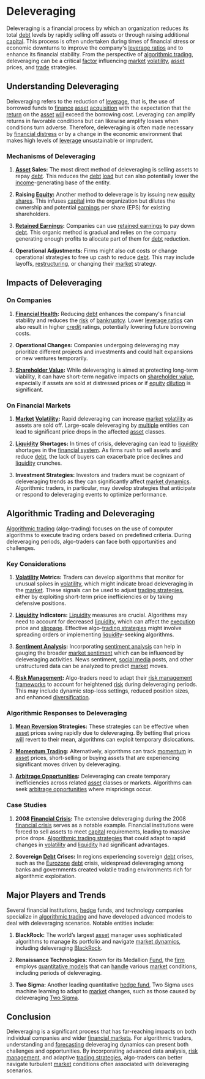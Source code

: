 # Deleveraging

Deleveraging is a financial process by which an organization reduces its total [debt](../d/debt.md) levels by rapidly selling off assets or through raising additional [capital](../c/capital.md). This process is often undertaken during times of financial stress or economic downturns to improve the company's [leverage ratios](../l/leverage_ratios.md) and to enhance its financial stability. From the perspective of [algorithmic trading](../a/accountability.md), deleveraging can be a critical [factor](../f/factor.md) influencing [market](../m/market.md) [volatility](../v/volatility.md), [asset](../a/asset.md) prices, and [trade](../t/trade.md) strategies.

## Understanding Deleveraging

Deleveraging refers to the reduction of [leverage](../l/leverage.md), that is, the use of borrowed funds to [finance](../f/finance.md) [asset](../a/asset.md) [acquisition](../a/acquisition.md) with the expectation that the [return](../r/return.md) on the [asset](../a/asset.md) [will](../w/will.md) exceed the borrowing cost. Leveraging can amplify returns in favorable conditions but can likewise amplify losses when conditions turn adverse. Therefore, deleveraging is often made necessary by [financial distress](../f/financial_distress.md) or by a change in the economic environment that makes high levels of [leverage](../l/leverage.md) unsustainable or imprudent.

### Mechanisms of Deleveraging

1. **[Asset](../a/asset.md) Sales:** The most direct method of deleveraging is selling assets to repay [debt](../d/debt.md). This reduces the [debt](../d/debt.md) [load](../l/load.md) but can also potentially lower the [income](../i/income.md)-generating base of the entity.
   
2. **Raising [Equity](../e/equity.md):** Another method to deleverage is by issuing new [equity](../e/equity.md) [shares](../s/shares.md). This infuses [capital](../c/capital.md) into the organization but dilutes the ownership and potential [earnings](../e/earnings.md) per share (EPS) for existing shareholders.
   
3. **[Retained Earnings](../r/retained_earnings.md):** Companies can use [retained earnings](../r/retained_earnings.md) to pay down [debt](../d/debt.md). This organic method is gradual and relies on the company generating enough profits to allocate part of them for [debt](../d/debt.md) reduction.

4. **Operational Adjustments:** Firms might also cut costs or change operational strategies to free up cash to reduce [debt](../d/debt.md). This may include layoffs, [restructuring](../r/restructuring.md), or changing their [market](../m/market.md) strategy.

## Impacts of Deleveraging

### On Companies

1. **[Financial Health](../f/financial_health.md):** Reducing [debt](../d/debt.md) enhances the company's financial stability and reduces the [risk](../r/risk.md) of [bankruptcy](../b/bankruptcy.md). Lower [leverage ratios](../l/leverage_ratios.md) can also result in higher [credit](../c/credit.md) ratings, potentially lowering future borrowing costs.

2. **Operational Changes:** Companies undergoing deleveraging may prioritize different projects and investments and could halt expansions or new ventures temporarily.

3. **[Shareholder Value](../s/shareholder_value.md):** While deleveraging is aimed at protecting long-term viability, it can have short-term negative impacts on [shareholder value](../s/shareholder_value.md), especially if assets are sold at distressed prices or if [equity](../e/equity.md) [dilution](../d/dilution.md) is significant.

### On Financial Markets

1. **[Market](../m/market.md) [Volatility](../v/volatility.md):** Rapid deleveraging can increase [market](../m/market.md) [volatility](../v/volatility.md) as assets are sold off. Large-scale deleveraging by [multiple](../m/multiple.md) entities can lead to significant price drops in the affected [asset](../a/asset.md) classes.

2. **[Liquidity](../l/liquidity.md) Shortages:** In times of crisis, deleveraging can lead to [liquidity](../l/liquidity.md) shortages in the [financial system](../f/financial_system.md). As firms rush to sell assets and reduce [debt](../d/debt.md), the lack of buyers can exacerbate price declines and [liquidity](../l/liquidity.md) crunches.

3. **Investment Strategies:** Investors and traders must be cognizant of deleveraging trends as they can significantly affect [market dynamics](../m/market_dynamics.md). Algorithmic traders, in particular, may develop strategies that anticipate or respond to deleveraging events to optimize performance.

## Algorithmic Trading and Deleveraging

[Algorithmic trading](../a/accountability.md) (algo-trading) focuses on the use of computer algorithms to execute trading orders based on predefined criteria. During deleveraging periods, algo-traders can face both opportunities and challenges.

### Key Considerations

1. **[Volatility](../v/volatility.md) Metrics:** Traders can develop algorithms that monitor for unusual spikes in [volatility](../v/volatility.md), which might indicate broad deleveraging in the [market](../m/market.md). These signals can be used to adjust [trading strategies](../t/trading_strategies.md), either by exploiting short-term price inefficiencies or by taking defensive positions.

2. **[Liquidity](../l/liquidity.md) Indicators:** [Liquidity](../l/liquidity.md) measures are crucial. Algorithms may need to account for decreased [liquidity](../l/liquidity.md), which can affect the [execution](../e/execution.md) price and [slippage](../s/slippage.md). Effective algo-[trading strategies](../t/trading_strategies.md) might involve spreading orders or implementing [liquidity](../l/liquidity.md)-seeking algorithms.

3. **[Sentiment Analysis](../s/sentiment_analysis.md):** Incorporating [sentiment analysis](../s/sentiment_analysis.md) can help in gauging the broader [market sentiment](../m/market_sentiment.md) which can be influenced by deleveraging activities. News sentiment, [social media](../s/social_media.md) posts, and other unstructured data can be analyzed to predict [market](../m/market.md) moves.

4. **[Risk Management](../r/risk_management.md):** Algo-traders need to adapt their [risk management frameworks](../r/risk_management_frameworks.md) to account for heightened [risk](../r/risk.md) during deleveraging periods. This may include dynamic stop-loss settings, reduced position sizes, and enhanced [diversification](../d/diversification.md).

### Algorithmic Responses to Deleveraging

1. **[Mean Reversion](../m/mean_reversion.md) Strategies:** These strategies can be effective when [asset](../a/asset.md) prices swing rapidly due to deleveraging. By betting that prices [will](../w/will.md) revert to their mean, algorithms can exploit temporary dislocations.

2. **[Momentum Trading](../m/momentum_trading.md):** Alternatively, algorithms can track [momentum](../m/momentum.md) in [asset](../a/asset.md) prices, short-selling or buying assets that are experiencing significant moves driven by deleveraging.

3. **[Arbitrage Opportunities](../a/arbitrage_opportunities.md):** Deleveraging can create temporary inefficiencies across related [asset](../a/asset.md) classes or markets. Algorithms can seek [arbitrage opportunities](../a/arbitrage_opportunities.md) where mispricings occur.

### Case Studies

1. **2008 [Financial Crisis](../f/financial_crisis.md):** The extensive deleveraging during the 2008 [financial crisis](../f/financial_crisis.md) serves as a notable example. Financial institutions were forced to sell assets to meet [capital](../c/capital.md) requirements, leading to massive price drops. [Algorithmic trading strategies](../a/algorithmic_trading_strategies.md) that could adapt to rapid changes in [volatility](../v/volatility.md) and [liquidity](../l/liquidity.md) had significant advantages.

2. **Sovereign [Debt](../d/debt.md) Crises:** In regions experiencing sovereign [debt](../d/debt.md) crises, such as the [Eurozone](../e/eurozone.md) [debt](../d/debt.md) crisis, widespread deleveraging among banks and governments created volatile trading environments rich for algorithmic exploitation.

## Major Players and Trends

Several financial institutions, [hedge](../h/hedge.md) funds, and technology companies specialize in [algorithmic trading](../a/accountability.md) and have developed advanced models to deal with deleveraging scenarios. Notable entities include:

1. **BlackRock:** The world’s largest [asset](../a/asset.md) manager uses sophisticated algorithms to manage its portfolio and navigate [market dynamics](../m/market_dynamics.md), including deleveraging [BlackRock](https://www.blackrock.com).

2. **Renaissance Technologies:** Known for its Medallion [Fund](../f/fund.md), the [firm](../f/firm.md) employs [quantitative models](../q/quantitative_models.md) that can [handle](../h/handle.md) various [market](../m/market.md) conditions, including periods of deleveraging.

3. **Two Sigma:** Another leading quantitative [hedge fund](../h/hedge_fund.md), Two Sigma uses machine learning to adapt to [market](../m/market.md) changes, such as those caused by deleveraging [Two Sigma](https://www.twosigma.com).

## Conclusion

Deleveraging is a significant process that has far-reaching impacts on both individual companies and wider [financial markets](../f/financial_market.md). For algorithmic traders, understanding and [forecasting](../f/forecasting.md) deleveraging dynamics can present both challenges and opportunities. By incorporating advanced data analysis, [risk management](../r/risk_management.md), and adaptive [trading strategies](../t/trading_strategies.md), algo-traders can better navigate turbulent [market](../m/market.md) conditions often associated with deleveraging scenarios.